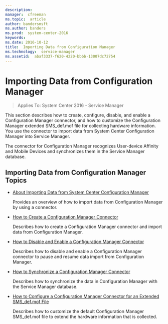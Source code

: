 ```yaml
---
description:  
manager:  cfreeman
ms.topic:  article
author: bandersmsft
ms.author: banders
ms.prod:  system-center-2016
keywords:  
ms.date: 2016-10-12
title:  Importing Data from Configuration Manager
ms.technology:  service-manager
ms.assetid:  abaf3337-f620-4220-bbbb-13007dc72754
---
```


# Importing Data from Configuration Manager

>Applies To: System Center 2016 - Service Manager

This section describes how to create, configure, disable, and enable a Configuration Manager connector, and how to customize the Configuration Manager extended SMS_def.mof file for collecting hardware information. You use the connector to import data from System Center Configuration Manager into Service Manager.

The connector for Configuration Manager recognizes User-device Affinity and Mobile Devices and synchronizes them in the Service Manager database.

## Importing Data from Configuration Manager Topics

-   [About Importing Data from System Center Configuration Manager](admin-importing-data-from-system-center-configuration-manager.md)

    Provides an overview of how to import data from Configuration Manager by using a connector.

-   [How to Create a Configuration Manager Connector](admin-how-to-create-a-configuration-manager-connector.md)

    Describes how to create a Configuration Manager connector and import data from Configuration Manager.

-   [How to Disable and Enable a Configuration Manager Connector](admin-how-to-disable-and-enable-a-configuration-manager-connector.md)

    Describes how to disable and enable a Configuration Manager connector to pause and resume data import from Configuration Manager.

-   [How to Synchronize a Configuration Manager Connector](admin-how-to-synchronize-a-configuration-manager-connector.md)

    Describes how to synchronize the data in Configuration Manager with the Service Manager database.

-   [How to Configure a Configuration Manager Connector for an Extended SMS_def.mof File](admin-how-to-configure-a-configuration-manager-connector-for-an-extended-sms-def.mof-file.md)

    Describes how to customize the default Configuration Manager SMS_def.mof file to extend the hardware information that is collected.
